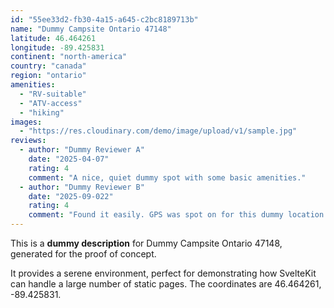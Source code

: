 ```yaml
---
id: "55ee33d2-fb30-4a15-a645-c2bc8189713b"
name: "Dummy Campsite Ontario 47148"
latitude: 46.464261
longitude: -89.425831
continent: "north-america"
country: "canada"
region: "ontario"
amenities:
  - "RV-suitable"
  - "ATV-access"
  - "hiking"
images:
  - "https://res.cloudinary.com/demo/image/upload/v1/sample.jpg"
reviews:
  - author: "Dummy Reviewer A"
    date: "2025-04-07"
    rating: 4
    comment: "A nice, quiet dummy spot with some basic amenities."
  - author: "Dummy Reviewer B"
    date: "2025-09-022"
    rating: 4
    comment: "Found it easily. GPS was spot on for this dummy location."
---
```


This is a **dummy description** for Dummy Campsite Ontario 47148, generated for the proof of concept.

It provides a serene environment, perfect for demonstrating how SvelteKit can handle a large number of static pages. The coordinates are 46.464261, -89.425831.
